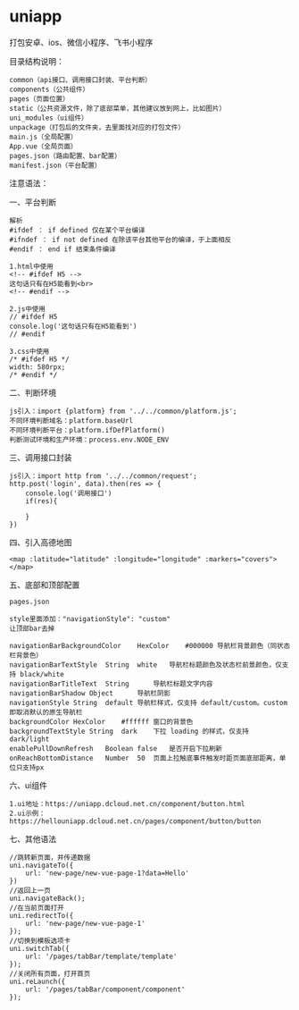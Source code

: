 # uniapp
打包安卓、ios、微信小程序、飞书小程序

目录结构说明：

	common（api接口、调用接口封装、平台判断）
	components（公共组件）
	pages（页面位置）
	static（公共资源文件，除了底部菜单，其他建议放到网上，比如图片）
	uni_modules（ui组件）
	unpackage（打包后的文件夹，去里面找对应的打包文件）
	main.js（全局配置）
	App.vue（全局页面）
	pages.json（路由配置、bar配置）
	manifest.json（平台配置）


注意语法：

一、平台判断

	解析
	#ifdef ： if defined 仅在某个平台编译
	#ifndef ： if not defined 在除该平台其他平台的编译，于上面相反
	#endif ： end if 结束条件编译

	1.html中使用
	<!-- #ifdef H5 -->
	这句话只有在H5能看到<br>
	<!-- #endif -->
	
	2.js中使用
	// #ifdef H5
	console.log('这句话只有在H5能看到')
	// #endif

	3.css中使用
	/* #ifdef H5 */
	width: 580rpx;
	/* #endif */

二、判断环境

	js引入：import {platform} from '../../common/platform.js';
	不同环境判断域名：platform.baseUrl
	不同环境判断平台：platform.ifDefPlatform()
	判断测试环境和生产环境：process.env.NODE_ENV

三、调用接口封装

	js引入：import http from '../../common/request';
	http.post('login', data).then(res => {
		console.log('调用接口')
		if(res){
			
		}
	})
	
四、引入高德地图

	<map :latitude="latitude" :longitude="longitude" :markers="covers"></map>
	
五、底部和顶部配置

	pages.json
	
	style里面添加："navigationStyle": "custom"
	让顶部bar去掉
	
	navigationBarBackgroundColor	HexColor	#000000	导航栏背景颜色（同状态栏背景色）
	navigationBarTextStyle	String	white	导航栏标题颜色及状态栏前景颜色，仅支持 black/white
	navigationBarTitleText	String		导航栏标题文字内容
	navigationBarShadow	Object		导航栏阴影
	navigationStyle	String	default	导航栏样式，仅支持 default/custom。custom即取消默认的原生导航栏
	backgroundColor	HexColor	#ffffff	窗口的背景色
	backgroundTextStyle	String	dark	下拉 loading 的样式，仅支持 dark/light
	enablePullDownRefresh	Boolean	false	是否开启下拉刷新
	onReachBottomDistance	Number	50	页面上拉触底事件触发时距页面底部距离，单位只支持px
	
六、ui组件

	1.ui地址：https://uniapp.dcloud.net.cn/component/button.html
	2.ui示例：https://hellouniapp.dcloud.net.cn/pages/component/button/button
	
七、其他语法

	//跳转新页面，并传递数据
	uni.navigateTo({
		url: 'new-page/new-vue-page-1?data=Hello'
	})
	//返回上一页
	uni.navigateBack();
	//在当前页面打开
	uni.redirectTo({
		url: 'new-page/new-vue-page-1'
	});
	//切换到模板选项卡
	uni.switchTab({
		url: '/pages/tabBar/template/template'
	});
	//关闭所有页面，打开首页
	uni.reLaunch({
		url: '/pages/tabBar/component/component'
	});